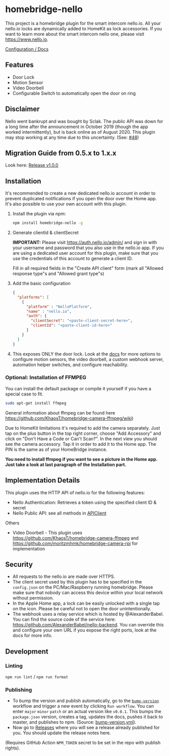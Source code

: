 # homebridge-nello

This project is a homebridge plugin for the smart intercom nello.io. All your nello.io locks are dynamically added to HomeKit as lock accessories. If you want to learn more about the smart intercom nello one, please visit <https://www.nello.io>.

[Configuration / Docs](https://lukasroegner.github.io/homebridge-nello)

## Features

* Door Lock
* Motion Sensor
* Video Doorbell
* Configurable Switch to automatically open the door on ring

## Disclaimer

Nello went bankrupt and was bought by Sclak. The public API was down for a long time after the announcement in October 2019 (though the app worked intermittently), but is back online as of August 2020. This plugin may stop working at any time due to this uncertainty. (See: [#48](https://github.com/lukasroegner/homebridge-nello/issues/48))

## Migration Guide from 0.5.x to 1.x.x

Look here: [Release v1.0.0](https://github.com/lukasroegner/homebridge-nello/releases/tag/v1.0.0)

## Installation

It's recommended to create a new dedicated nello.io account in order to prevent duplicated notifications if you open the door over the Home app. It's also possible to use your own account with this plugin.

1. Install the plugin via npm:

    ```bash
    npm install homebridge-nello -g
    ```

2. Generate clientId & clientSecret

    **IMPORTANT:** Please visit <https://auth.nello.io/admin/> and sign in with your username and password that you also use in the nello.io app. If you are using a dedicated user account for this plugin, make sure that you use the credentials of this account to generate a client ID.

    Fill in all required fields in the "Create API client" form (mark all "Allowed response type"s and "Allowed grant type"s)

3. Add the basic configuration

    ```json
    {
      "platforms": [
        {
          "platform" : "NelloPlatform",
          "name" : "nello.io",
          "auth": {
            "clientSecret": "<paste-client-secret-here>",
            "clientId": "<paste-client-id-here>"
          }
        }
      ]
    }
    ```

4. This exposes ONLY the door lock. Look at the [docs](https://lukasroegner.github.io/homebridge-nello/modules/_config_.html) for more options to configure motion sensors, the video doorbell, a custom webhook server, automation helper switches, and configure reachability.

### Optional: Installation of FFMPEG

You can install the default package or compile it yourself if you have a special case to fit.

```bash
sudo apt-get install ffmpeg
```

General information about ffmpeg can be found here <https://github.com/KhaosT/homebridge-camera-ffmpeg/wiki>)

Due to HomeKit limitations it's required to add the camera separately. Just tap on the plus button in the top right corner, choose "Add Accessory" and click on "Don't Have a Code or Can't Scan?". In the next view you should see the camera accessory. Tap it in order to add it to the Home app. The PIN is the same as of your HomeBridge instance.

**You need to install ffmpeg if you want to see a picture in the Home app. Just take a look at last paragraph of the Installation part.**

## Implementation Details

This plugin uses the HTTP API of nello.io for the following features:

* Nello Authentication: Retrieves a token using the specified client ID & secret
* Nello Public API: see all methods in [APIClient](https://github.com/lukasroegner/homebridge-nello/blob/master/src/lib/APIClient.ts)

Others

* Video Doorbell - This plugin uses <https://github.com/KhaosT/homebridge-camera-ffmpeg> and <https://github.com/moritzmhmk/homebridge-camera-rpi> for implementation

## Security

* All requests to the nello.io are made over HTTPS.
* The client secret used by this plugin has to be specified in the `config.json` on the PC/Mac/Raspberry running homebridge. Please make sure that nobody can access this device within your local network without permission.
* In the Apple Home app, a lock can be easily unlocked with a single tap on the icon. Please be careful not to open the door unintentionally.
* The webhook uses a relay service which is hosted by @AlexanderBabel. You can find the source code of the service here: <https://github.com/AlexanderBabel/nello-backend>. You can override this and configure your own URL if you expose the right ports, look at the docs for more info.

## Development

### Linting

`npm run lint` / `npm run format`

### Publishing

* To bump the version and publish automatically, go to the [`bump-version`](https://github.com/lukasroegner/homebridge-nello/actions?query=workflow%3Abump-version) workflow and trigger a new event by clicking `Run workflow`. You can enter `major` `minor` `patch` or an actual version like `v0.0.1`. This bumps the `package.json` version, creates a tag, updates the docs, pushes it back to master, and publishes to npm. (Source: [bump-version.yml](./.github/workflows/bump-version.yml)).
* Now go to [Releases](https://github.com/lukasroegner/homebridge-nello/releases) where you will see a release already published for you. You should update the release notes here.

(Requires GitHub Action `NPM_TOKEN` secret to be set in the repo with publish rights).
